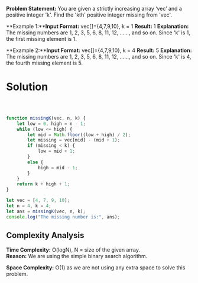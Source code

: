 **Problem Statement:** You are given a strictly increasing array ‘vec’ and a positive integer 'k'. Find the 'kth' positive integer missing from 'vec'.

**Example 1:****Input Format:** vec[]={4,7,9,10}, k = 1
**Result:** 1
**Explanation:** The missing numbers are 1, 2, 3, 5, 6, 8, 11, 12, ……, and so on. Since 'k' is 1, the first missing element is 1.

**Example 2:****Input Format:** vec[]={4,7,9,10}, k = 4
**Result:** 5
**Explanation:** The missing numbers are 1, 2, 3, 5, 6, 8, 11, 12, ……, and so on. Since 'k' is 4, the fourth missing element is 5.

# Solution

```Javascript



function missingK(vec, n, k) {
    let low = 0, high = n - 1;
    while (low <= high) {
        let mid = Math.floor((low + high) / 2);
        let missing = vec[mid] - (mid + 1);
        if (missing < k) {
            low = mid + 1;
        }
        else {
            high = mid - 1;
        }
    }
    return k + high + 1;
}

let vec = [4, 7, 9, 10];
let n = 4, k = 4;
let ans = missingK(vec, n, k);
console.log("The missing number is:", ans);


```

## Complexity Analysis

**Time Complexity:** O(logN), N = size of the given array.  
**Reason:** We are using the simple binary search algorithm.

**Space Complexity:** O(1) as we are not using any extra space to solve this problem.
